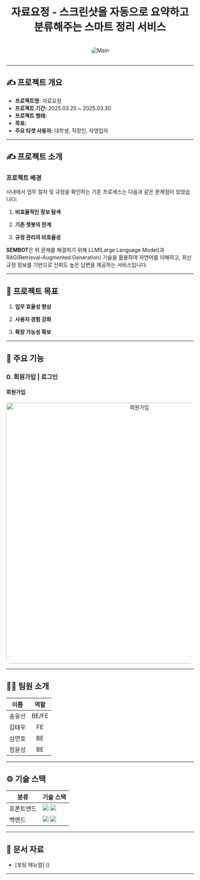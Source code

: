 
<div align="center">
  <h1>자료요정 - 스크린샷을 자동으로 요약하고 분류해주는 스마트 정리 서비스 </h1>
</div>

<br/>

<div align="center">
  <img src="./assets/Main.png" alt="Main" style="border-radius: 10px;"/>
</div>

<br/>

---

## ✍️ 프로젝트 개요

- **프로젝트명:** 자료요정
- **프로젝트 기간:** 2025.03.25 ~ 2025.03.30
- **프로젝트 형태:** 
- **목표:** 
- **주요 타겟 사용자:** 대학생, 직장인, 자영업자 

---

## ✍️ 프로젝트 소개

### 프로젝트 배경

사내에서 업무 절차 및 규정을 확인하는 기존 프로세스는 다음과 같은 문제점이 있었습니다:

1. **비효율적인 정보 탐색** 

2. **기존 챗봇의 한계** 

3. **규정 관리의 비효율성** 

**SEMBOT**은 위 문제를 해결하기 위해 LLM(Large Language Model)과 RAG(Retrieval-Augmented Generation) 기술을 활용하여 자연어를 이해하고, 최신 규정 정보를 기반으로 신뢰도 높은 답변을 제공하는 서비스입니다.

---

## 🚀 프로젝트 목표

1. **업무 효율성 향상** 

2. **사용자 경험 강화** 

3. **확장 가능성 확보** 

---

## 📌 주요 기능

### **0. 회원가입 | 로그인**

#### **회원가입**

<div align="center">
<img src="./assets/회원가입.gif" alt="회원가입" style="border-radius: 10px; width: 700px;"/>
</div>

---

## 🧑‍💻 팀원 소개

| **이름**    | **역할**        | 
|:-----------:|:---------------:|
| 송유선      | BE/FE           | 
| 김태우      | FE              | 
| 심연호      | BE              | 
| 정윤성      | BE              | 

---

## ⚙️ 기술 스택

<table>
  <thead>
    <tr>
      <th>분류</th>
      <th>기술 스택</th>
    </tr>
  </thead>
  <tbody>
    <tr>
      <td>프론트엔드</td>
      <td>
        <img src="https://img.shields.io/badge/ReactNative-61DAFB?style=flat&logo=react&logoColor=white"/>
        <img src="https://img.shields.io/badge/TypeScript-3178C6?style=flat&logo=typescript&logoColor=white"/>
      </td>
    </tr>
    <tr>
      <td>백엔드</td>
      <td>
        <img src="https://img.shields.io/badge/Node.js-61DAFB?style=flat&logo=node.js&logoColor=white"/>
        <img src="https://img.shields.io/badge/MySQL-3178C6?style=flat&logo=Mysql&logoColor=white"/>
      </td>
    </tr>
  </tbody>
</table>


---

## 📂 문서 자료

- [포팅 메뉴얼] ()

---
